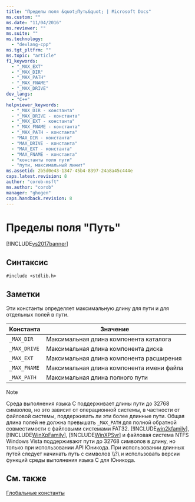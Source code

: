 ```yaml
---
title: "Пределы поля &quot;Путь&quot; | Microsoft Docs"
ms.custom: ""
ms.date: "11/04/2016"
ms.reviewer: ""
ms.suite: ""
ms.technology: 
  - "devlang-cpp"
ms.tgt_pltfrm: ""
ms.topic: "article"
f1_keywords: 
  - "_MAX_EXT"
  - "_MAX_DIR"
  - "_MAX_PATH"
  - "_MAX_FNAME"
  - "_MAX_DRIVE"
dev_langs: 
  - "C++"
helpviewer_keywords: 
  - "_MAX_DIR - константа"
  - "_MAX_DRIVE - константа"
  - "_MAX_EXT - константа"
  - "_MAX_FNAME - константа"
  - "_MAX_PATH - константа"
  - "MAX_DIR - константа"
  - "MAX_DRIVE - константа"
  - "MAX_EXT - константа"
  - "MAX_FNAME - константа"
  - "константы поля пути"
  - "пути, максимальный лимит"
ms.assetid: 2b5d0e43-1347-45b4-8397-24a8a45c444e
caps.latest.revision: 8
author: "corob-msft"
ms.author: "corob"
manager: "ghogen"
caps.handback.revision: 8
---
```

# Пределы поля &quot;Путь&quot;
[!INCLUDE[vs2017banner](../assembler/inline/includes/vs2017banner.md)]

## Синтаксис  
  
```  
#include <stdlib.h>  
```  
  
## Заметки  
 Эти константы определяет максимальную длину для пути и для отдельных полей в пути.  
  
|Константа|Значение|  
|---------------|--------------|  
|`_MAX_DIR`|Максимальная длина компонента каталога|  
|`_MAX_DRIVE`|Максимальная длина компонента диска|  
|`_MAX_EXT`|Максимальная длина компонента расширения|  
|`_MAX_FNAME`|Максимальная длина компонента имени файла|  
|`_MAX_PATH`|Максимальная длина полного пути|  
  
> [!NOTE]
>  Среда выполнения языка C поддерживает длины пути до 32768 символов, но это зависит от операционной системы, в частности от файловой системы, поддерживать ли эти более длинные пути.  Общая длина полей не должна превышать `_MAX_PATH` для полной обратной совместимости с файловыми системами FAT32.  [!INCLUDE[win2kfamily](../c-runtime-library/includes/win2kfamily_md.md)], [!INCLUDE[WinXpFamily](../Token/winxpfamily_md.md)], [!INCLUDE[WinXPSvr](../build/includes/winxpsvr_md.md)] и файловая система NTFS Windows Vista поддерживают пути до 32768 символов в длину, но только при использовании API Юникода.  При использовании длинных путей следует начинать путь с символов \\\\?\\ и использовать версии функций среды выполнения языка С для Юникода.  
  
## См. также  
 [Глобальные константы](../c-runtime-library/global-constants.md)
